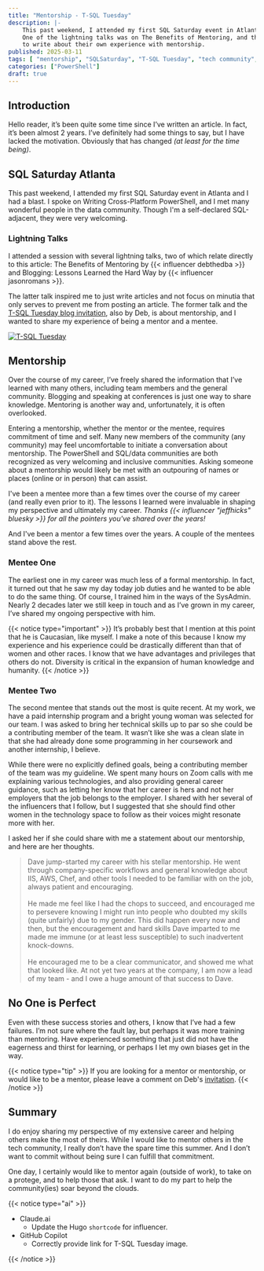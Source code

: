 ```yaml
---
title: "Mentorship - T-SQL Tuesday"
description: |-
    This past weekend, I attended my first SQL Saturday event in Atlanta and I had a blast.
    One of the lightning talks was on The Benefits of Mentoring, and the speaker invited bloggers
    to write about their own experience with mentorship.
published: 2025-03-11
tags: [ "mentorship", "SQLSaturday", "T-SQL Tuesday", "tech community", "career development", "diversity", "professional growth", "tech mentoring", "SQL community", "personal reflection" ]
categories: ["PowerShell"]
draft: true
---
```


## Introduction

Hello reader, it’s been quite some time since I’ve written an article.
In fact, it’s been almost 2 years.
I’ve definitely had some things to say, but I have lacked the motivation.
Obviously that has changed _(at least for the time being)_.

## SQL Saturday Atlanta

This past weekend, I attended my first SQL Saturday event in Atlanta and I had a blast.
I spoke on Writing Cross-Platform PowerShell, and I met many wonderful people in the data community.
Though I'm a self-declared SQL-adjacent, they were very welcoming.

### Lightning Talks

I attended a session with several lightning talks, two of which relate directly to this article:
The Benefits of Mentoring by {{< influencer debthedba >}} and Blogging: Lessons Learned the Hard Way by {{< influencer jasonromans >}}.

The latter talk inspired me to just write articles and not focus on minutia that only serves to prevent me from posting an article.
The former talk and the [T-SQL Tuesday blog invitation](https://debthedba.wordpress.com/2025/03/04/t-sql-tuesday-184-the-invitation/),
also by Deb, is about mentorship, and I wanted to share my experience of being a mentor and a mentee.

[![T-SQL Tuesday](/images/tsqltuesday/tsql2sday-150x150.png "T-SQL Tuesday")](https://tsqltuesday.com)

## Mentorship

Over the course of my career, I’ve freely shared the information that I’ve learned with many others,
including team members and the general community.
Blogging and speaking at conferences is just one way to share knowledge.
Mentoring is another way and, unfortunately, it is often overlooked.

Entering a mentorship, whether the mentor or the mentee, requires commitment of time and self.
Many new members of the community (any community) may feel uncomfortable to initiate a conversation about mentorship.
The PowerShell and SQL/data communities are both recognized as very welcoming and inclusive communities.
Asking someone about a mentorship would likely be met with an outpouring of names or places (online or in person) that can assist.

I've been a mentee more than a few times over the course of my career (and really even prior to it).
The lessons I learned were invaluable in shaping my perspective and ultimately my career.
_Thanks {{< influencer "jeffhicks" bluesky >}} for all the pointers you've shared over the years!_

And I've been a mentor a few times over the years.
A couple of the mentees stand above the rest.

### Mentee One

The earliest one in my career was much less of a formal mentorship.
In fact, it turned out that he saw my day today job duties and he wanted to be able to do the same thing.
Of course, I trained him in the ways of the SysAdmin.
Nearly 2 decades later we still keep in touch and as I’ve grown in my career, I’ve shared my ongoing perspective with him.

{{< notice type="important" >}}
It’s probably best that I mention at this point that he is Caucasian, like myself.
I make a note of this because I know my experience and his experience could be drastically different than that of women and other races.
I know that we have advantages and privileges that others do not.
Diversity is critical in the expansion of human knowledge and humanity.
{{< /notice >}}

### Mentee Two

The second mentee that stands out the most is quite recent.
At my work, we have a paid internship program and a bright young woman was selected for our team.
I was asked to bring her technical skills up to par so she could be a contributing member of the team.
It wasn’t like she was a clean slate in that she had already done some programming in her coursework and another internship, I believe.

While there were no explicitly defined goals, being a contributing member of the team was my guideline.
We spent many hours on Zoom calls with me explaining various technologies, and also providing general career guidance,
such as letting her know that her career is hers and not her employers that the job belongs to the employer.
I shared with her several of the influencers that I follow,
but I suggested that she should find other women in the technology space to follow as their voices might resonate more with her.

I asked her if she could share with me a statement about our mentorship, and here are her thoughts.

> Dave jump-started my career with his stellar mentorship.
> He went through company-specific workflows and general knowledge about IIS, AWS, Chef,
> and other tools I needed to be familiar with on the job, always patient and encouraging.
> \
> \
> He made me feel like I had the chops to succeed, and encouraged me to persevere
> knowing I might run into people who doubted my skills (quite unfairly) due to my gender.
> This did happen every now and then, but the encouragement and hard skills Dave imparted to me
> made me immune (or at least less susceptible) to such inadvertent knock-downs.
> \
> \
> He encouraged me to be a clear communicator, and showed me what that looked like.
> At not yet two years at the company, I am now a lead of my team - and I owe a huge amount of that success to Dave.

## No One is Perfect

Even with these success stories and others, I know that I’ve had a few failures.
I’m not sure where the fault lay, but perhaps it was more training than mentoring.
Have experienced something that just did not have the eagerness and thirst for learning, or perhaps I let my own biases get in the way.

{{< notice type="tip" >}}
If you are looking for a mentor or mentorship, or would like to be a mentor,
please leave a comment on Deb's [invitation](https://debthedba.wordpress.com/2025/03/04/t-sql-tuesday-184-the-invitation).
{{< /notice >}}

## Summary

I do enjoy sharing my perspective of my extensive career and helping others make the most of theirs.
While I would like to mentor others in the tech community, I really don’t have the spare time this summer.
And I don’t want to commit without being sure I can fulfill that commitment.

One day, I certainly would like to mentor again (outside of work), to take on a protege, and to help those that ask.
I want to do my part to help the community(ies) soar beyond the clouds.

{{< notice type="ai" >}}

- Claude.ai
  - Update the Hugo `shortcode` for influencer.
- GitHub Copilot
  - Correctly provide link for T-SQL Tuesday image.

{{< /notice >}}